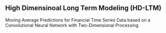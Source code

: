 ## High Dimensinoal Long Term Modeling (HD-LTM)

Moving Average Predictions for Financial Time Series Data based on a Convolutional Neural Network with Two-Dimensional Processing
